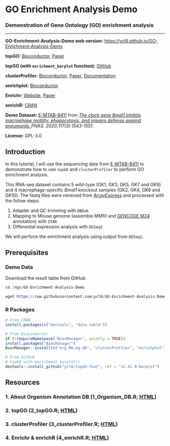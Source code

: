 # GO Enrichment Analysis Demo

### Demonstration of Gene Ontology (GO) enrichment analysis

-----

**GO-Enrichment-Analysis-Demo web version:** https://ycl6.github.io/GO-Enrichment-Analysis-Demo

**topGO:** [Bioconductor](https://bioconductor.org/packages/topGO/), [Paper](https://doi.org/10.1093/bioinformatics/btl140)

**topGO (with `enrichment_barplot` function):** [GitHub](https://github.com/ycl6/topGO-feat)

**clusterProfiler:** [Bioconductor](https://bioconductor.org/packages/clusterProfiler/), [Paper](https://doi.org/10.1089/omi.2011.0118), [Documentation](https://yulab-smu.github.io/clusterProfiler-book/)

**enrichplot:** [Bioconductor](https://bioconductor.org/packages/enrichplot/)

**Enrichr:** [Website](https://amp.pharm.mssm.edu/Enrichr/), [Paper](https://doi.org/10.1093/nar/gkw377)

**enrichR:** [CRAN](https://CRAN.R-project.org/package=enrichR)

**Demo Dataset:** [E-MTAB-8411](https://www.ebi.ac.uk/arrayexpress/experiments/E-MTAB-8411) from *[The clock gene Bmal1 inhibits macrophage motility, phagocytosis, and impairs defense against pneumonia.         ](https://doi.org/10.1073/pnas.1915932117) PNAS. 2020;117(3):1543-1551.*

**License:** GPL-3.0

## Introduction

In this tutorial, I will use the sequencing data from [E-MTAB-8411](https://www.ebi.ac.uk/arrayexpress/experiments/E-MTAB-8411) to demonstrate how to use `topGO` and `clusterProfiler` to perform GO enrichment   analysis. 

This RNA-seq dataset contains 5 wild-type (GK1, GK3, GK5, GK7 and GK9) and 4 macrophage-specific *Bmal1* knockout samples (GK2, GK4, GK6 and GK10). The fastq files were retreived from [ArrayExpress](https://www.ebi.ac.uk/arrayexpress/experiments/E-MTAB-8411/samples/) and processed with the follow steps:

1. Adapter and QC trimming with `BBDuk`
2. Mapping to Mouse genome (assemble MM10 and [GENCODE M24](https://www.gencodegenes.org/mouse/release_M24.html) annotation) with `STAR`
3. Differential expression analysis with `DESeq2`

We will perform the enrichment analysis using output from `DESeq2`.

## Prerequisites

### Demo Data

Download the result table from GitHub

```S
cd /ngs/GO-Enrichment-Analysis-Demo

wget https://raw.githubusercontent.com/ycl6/GO-Enrichment-Analysis-Demo/master/DESeq2_DEG.txt
```

### R Packages

```R
# From CRAN
install.packages(c("devtools", "data.table"))

# From Bioconductor
if (!requireNamespace("BiocManager", quietly = TRUE))
install.packages("BiocManager")
BiocManager::install(c("org.Mm.eg.db", "clusterProfiler", "enrichplot"))

# From GitHub
# topGO with enrichment_barplot()
devtools::install_github("ycl6/topGO-feat", ref = "v2.41.0-barplot")
```

## Resources

### 1. About Organism Annotation DB (1_Organism_DB.R; [HTML](https://ycl6.github.io/GO-Enrichment-Analysis-Demo/1_Organism_DB.html))

### 2. topGO (2_topGO.R; [HTML](https://ycl6.github.io/GO-Enrichment-Analysis-Demo/2_topGO.html))

### 3. clusterProfiler (3_clusterProfiler.R; [HTML](https://ycl6.github.io/GO-Enrichment-Analysis-Demo/3_clusterProfiler.html))

### 4. Enrichr & enrichR (4_enrichR.R; [HTML](https://ycl6.github.io/GO-Enrichment-Analysis-Demo/4_enrichR.html))

